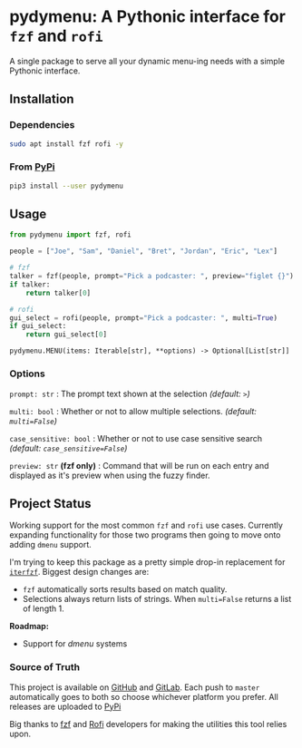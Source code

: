 # pydymenu: A Pythonic interface for `fzf` and `rofi`

A single package to serve all your dynamic menu-ing needs with a simple Pythonic 
interface.

## Installation

### Dependencies

```bash
sudo apt install fzf rofi -y
```

### From [PyPi](https://pypi.org/project/pydymenu/)

```bash
pip3 install --user pydymenu
```

## Usage 

```python
from pydymenu import fzf, rofi

people = ["Joe", "Sam", "Daniel", "Bret", "Jordan", "Eric", "Lex"]

# fzf
talker = fzf(people, prompt="Pick a podcaster: ", preview="figlet {}")
if talker:
    return talker[0]

# rofi
gui_select = rofi(people, prompt="Pick a podcaster: ", multi=True)
if gui_select:
    return gui_select[0]
```

`pydymenu.MENU(items: Iterable[str], **options) -> Optional[List[str]]`

### Options

`prompt: str`
: The prompt text shown at the selection _(default: ` > `)_

`multi: bool`
: Whether or not to allow multiple selections. _(default: `multi=False`)_

`case_sensitive: bool`
: Whether or not to use case sensitive search _(default: `case_sensitive=False`)_

`preview: str` **(fzf only)**
: Command that will be run on each entry and displayed as it's preview when 
using the fuzzy finder.

## Project Status

Working support for the most common `fzf` and `rofi` use cases. Currently 
expanding functionality for those two programs then going to move onto adding 
`dmenu` support.

I'm trying to keep this package as a pretty simple drop-in replacement for 
[`iterfzf`](https://github.com/dahlia/iterfzf). Biggest design changes are:

- `fzf` automatically sorts results based on match quality.
- Selections always return lists of strings. When `multi=False` returns a list 
  of length 1.

**Roadmap:**

- Support for _dmenu_ systems

### Source of Truth

This project is available on [GitHub](https://github.com/gikeymarcia/pydymenu) and
[GitLab](https://gitlab.com/gikeymarcia/pydymenu). Each push to `master` 
automatically goes to both so choose whichever platform you prefer. All releases 
are uploaded to [PyPi](https://pypi.org/project/pydymenu/) 

Big thanks to [fzf](https://github.com/junegunn/fzf) and [Rofi](https://github.com/davatorium/rofi) developers for making the utilities this tool relies upon.
